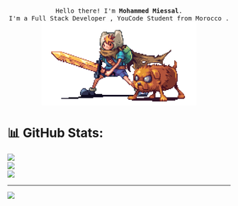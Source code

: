<p align="center">
  <br>
  <samp>
<!--     Hello there! I'm <b><a rel="nofollow noopener noreferrer" target="_blank" href="https://tanx.dev">Tan</a></b>. -->
     Hello there! I'm <b><a rel="nofollow noopener noreferrer"  >Mohammed Miessal</a></b>.
    <br>I'm a Full Stack  Developer , YouCode Student from Morocco .<br>

</samp>

  <img src="https://github.com/selimdoyranli/selimdoyranli/blob/master/preview.gif" width="350" />

</p>



# 📊 GitHub Stats:
![](https://github-readme-stats.vercel.app/api?username=Mohammed-Miessal&theme=dark&hide_border=false&include_all_commits=false&count_private=false)<br/>
![](https://github-readme-streak-stats.herokuapp.com/?user=Mohammed-Miessal&theme=dark&hide_border=false)<br/>
![](https://github-readme-stats.vercel.app/api/top-langs/?username=Mohammed-Miessal&theme=dark&hide_border=false&include_all_commits=false&count_private=false&layout=compact)

---
[![](https://visitcount.itsvg.in/api?id=Mohammed-Miessal&icon=0&color=0)](https://visitcount.itsvg.in)

<!-- Proudly created with GPRM ( https://gprm.itsvg.in ) -->
